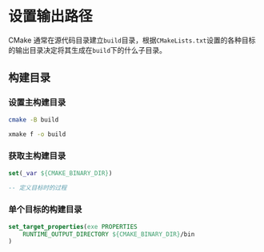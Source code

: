 # 设置输出路径

CMake 通常在源代码目录建立`build`目录，根据`CMakeLists.txt`设置的各种目标的输出目录决定将其生成在`build`下的什么子目录。


## 构建目录

### 设置主构建目录

```sh
cmake -B build
```

```sh
xmake f -o build
```

### 获取主构建目录

```cmake
set(_var ${CMAKE_BINARY_DIR})
```

```lua
-- 定义目标时的过程
```

### 单个目标的构建目录

```cmake
set_target_properties(exe PROPERTIES
    RUNTIME_OUTPUT_DIRECTORY ${CMAKE_BINARY_DIR}/bin
)
```